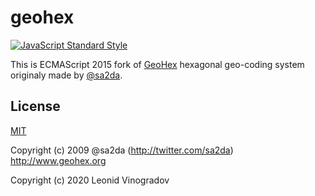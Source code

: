 # geohex
[![JavaScript Standard Style](https://img.shields.io/badge/code_style-standard-brightgreen.svg?style=flat-square)](https://standardjs.com)

This is ECMAScript 2015 fork of [GeoHex](http://geohex.net/) hexagonal geo-coding system originaly made by [@sa2da](http://twitter.com/sa2da).

## License
[MIT](http://opensource.org/licenses/MIT)

Copyright (c) 2009 @sa2da (http://twitter.com/sa2da)
http://www.geohex.org

Copyright (c) 2020 Leonid Vinogradov
